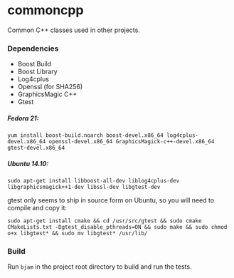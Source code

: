 commoncpp
=========

Common C++ classes used in other projects.

### Dependencies
* Boost Build
* Boost Library
* Log4cplus
* Openssl (for SHA256)
* GraphicsMagic C++
* Gtest

##### Fedora 21:
```
yum install boost-build.noarch boost-devel.x86_64 log4cplus-devel.x86_64 openssl-devel.x86_64 GraphicsMagick-c++-devel.x86_64 gtest-devel.x86_64
```

##### Ubuntu 14.10:
```
sudo apt-get install libboost-all-dev liblog4cplus-dev libgraphicsmagick++1-dev libssl-dev libgtest-dev
```

gtest only seems to ship in source form on Ubuntu, so you will need to compile and copy it:
```
sudo apt-get install cmake && cd /usr/src/gtest && sudo cmake CMakeLists.txt -Dgtest_disable_pthreads=ON && sudo make && sudo chmod o+x libgtest* && sudo mv libgtest* /usr/lib/
```

### Build
Run ```bjam``` in the project root directory to build and run the tests.
